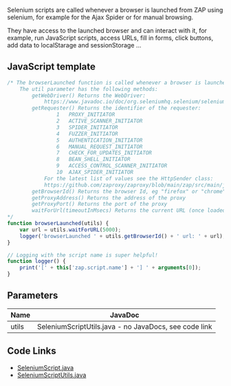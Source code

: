 Selenium scripts are called whenever a browser is launched from ZAP using selenium, for example for the Ajax Spider or for manual browsing. 
	
They have access to the launched browser and can interact with it, for example, run JavaScript scripts, access URLs, fill in forms, click buttons, add data to localStarage and sessionStorage ...

## JavaScript template

```JavaScript
/* The browserLaunched function is called whenever a browser is launched from ZAP using selenium.
	The util parameter has the following methods:
		getWebDriver() Returns the WebDriver: 
			https://www.javadoc.io/doc/org.seleniumhq.selenium/selenium-api/3.141.0/org/openqa/selenium/WebDriver.html 
		getRequester() Returns the identifier of the requester:
		 		1	PROXY_INITIATOR
		 		2	ACTIVE_SCANNER_INITIATOR
		 		3	SPIDER_INITIATOR
		 		4	FUZZER_INITIATOR
		 		5	AUTHENTICATION_INITIATOR
		 		6	MANUAL_REQUEST_INITIATOR
		 		7	CHECK_FOR_UPDATES_INITIATOR
		 		8	BEAN_SHELL_INITIATOR
		 		9	ACCESS_CONTROL_SCANNER_INITIATOR
		 		10	AJAX_SPIDER_INITIATOR
			For the latest list of values see the HttpSender class:
			https://github.com/zaproxy/zaproxy/blob/main/zap/src/main/java/org/parosproxy/paros/network/HttpSender.java
		getBrowserId() Returns the browser Id, eg "firefox" or "chrome"
		getProxyAddress() Returns the address of the proxy
		getProxyPort() Returns the port of the proxy
		waitForUrl(timeoutInMsecs) Returns the current URL (once loaded) - waits up to timeoutInMsecs
*/
function browserLaunched(utils) {
	var url = utils.waitForURL(5000);
	logger('browserLaunched ' + utils.getBrowserId() + ' url: ' + url);
}

// Logging with the script name is super helpful!
function logger() {
	print('[' + this['zap.script.name'] + '] ' + arguments[0]);
}
```

## Parameters
| Name | JavaDoc |
| --- | --- |
| utils | SeleniumScriptUtils.java - no JavaDocs, see code link |

## Code Links
* [SeleniumScript.java](https://github.com/zaproxy/zap-extensions/blob/master/addOns/selenium/src/main/java/org/zaproxy/zap/extension/selenium/SeleniumScript.java)
* [SeleniumScriptUtils.java](https://github.com/zaproxy/zap-extensions/blob/master/addOns/selenium/src/main/java/org/zaproxy/zap/extension/selenium/SeleniumScriptUtils.java)
